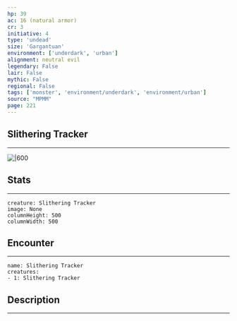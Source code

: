 ```yaml
---
hp: 39
ac: 16 (natural armor)
cr: 3
initiative: 4
type: 'undead'    
size: 'Gargantuan'
environment: ['underdark', 'urban']
alignment: neutral evil
legendary: False
lair: False
mythic: False
regional: False
tags: ['monster', 'environment/underdark', 'environment/urban']
source: "MPMM"
page: 221
---
```


## Slithering Tracker
---

![|600](D:/Program%20Files/5e.tools/img/bestiary/MPMM/Slithering%20Tracker.webp)

## Stats
---

```statblock
creature: Slithering Tracker
image: None
columnHeight: 500
columnWidth: 500
```

## Encounter
---

```encounter-table
name: Slithering Tracker
creatures:
- 1: Slithering Tracker
```

## Description
---




